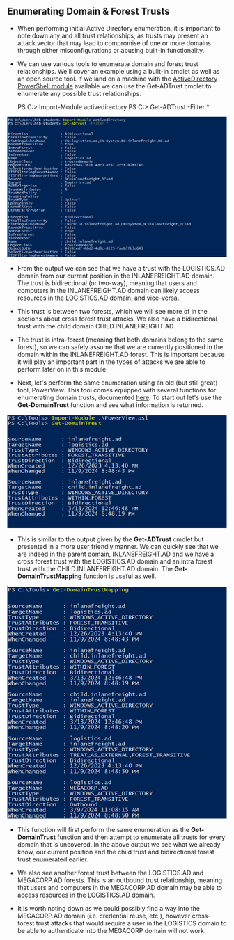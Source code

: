 ## Enumerating Domain & Forest Trusts 

- When performing initial Active Directory enumeration, it is important to note down any and all trust relationships, as trusts may present an attack vector that may lead to compromise of one or more domains through either misconfigurations or abusing built-in functionality. 
- We can use various tools to enumerate domain and forest trust relationships. We'll cover an example using a built-in cmdlet as well as an open source tool. If we land on a machine with the [ActiveDirectory PowerShell module](https://learn.microsoft.com/en-us/powershell/module/activedirectory/?view=windowsserver2022-ps) available we can use the Get-ADTrust cmdlet to enumerate any possible trust relationships. 


	PS C:\> Import-Module activedirectory
	PS C:\> Get-ADTrust -Filter *


![AD-Trust](/Enumerating-Domain-and-Forest-Trusts/images/AD-Trust.png) 


- From the output we can see that we have a trust with the LOGISTICS.AD domain from our current position in the INLANEFREIGHT.AD domain. The trust is bidirectional (or two-way), meaning that users and computers in the INLANEFREIGHT.AD domain can likely access resources in the LOGISTICS.AD domain, and vice-versa. 

- This trust is between two forests, which we will see more of in the sections about cross forest trust attacks. We also have a bidirectional trust with the child domain CHILD.INLANEFREIGHT.AD. 

- The trust is intra-forest (meaning that both domains belong to the same forest), so we can safely assume that we are currently positioned in the domain within the INLANEFREIGHT.AD forest. This is important because it will play an important part in the types of attacks we are able to perform later on in this module. 

- Next, let's perform the same enumeration using an old (but still great) tool, PowerView. This tool comes equipped with several functions for enumerating domain trusts, documented [here](https://powersploit.readthedocs.io/en/latest/Recon/?q=Trusts&check_keywords=yes&area=default#domain-trust-functions). To start out let's use the **Get-DomainTrust** function and see what information is returned. 


![AD-Trust](/Enumerating-Domain-and-Forest-Trusts/images/Domain-Trust.png) 


- This is similar to the output given by the **Get-ADTrust** cmdlet but presented in a more user friendly manner. We can quickly see that we are indeed in the parent domain, INLANEFREIGHT.AD and we have a cross forest trust with the LOGISTICS.AD domain and an intra forest trust with the CHILD.INLANEFREIGHT.AD domain. The **Get-DomainTrustMapping** function is useful as well. 


![AD-Trust](/Enumerating-Domain-and-Forest-Trusts/images/mapping.png) 


- This function will first perform the same enumeration as the **Get-DomainTrust** function and then attempt to enumerate all trusts for every domain that is uncovered. In the above output we see what we already know, our current position and the child trust and bidirectional forest trust enumerated earlier. 

- We also see another forest trust between the LOGISTICS.AD and MEGACORP.AD forests. This is an outbound trust relationship, meaning that users and computers in the MEGACORP.AD domain may be able to access resources in the LOGISTICS.AD domain. 

- It is worth noting down as we could possibly find a way into the MEGACORP.AD domain (i.e. credential reuse, etc.), however cross-forest trust attacks that would require a user in the LOGISTICS domain to be able to authenticate into the MEGACORP domain will not work. 
